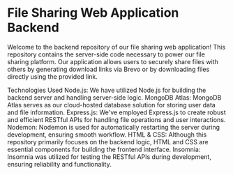 <h1>File Sharing Web Application Backend</h1>
<p1>Welcome to the backend repository of our file sharing web application! This repository contains the server-side code necessary to power our file sharing platform. Our application allows users to securely share files with others by generating download links via Brevo or by downloading files directly using the provided link.</p1>

Technologies Used
Node.js: We have utilized Node.js for building the backend server and handling server-side logic.
MongoDB Atlas: MongoDB Atlas serves as our cloud-hosted database solution for storing user data and file information.
Express.js: We've employed Express.js to create robust and efficient RESTful APIs for handling file operations and user interactions.
Nodemon: Nodemon is used for automatically restarting the server during development, ensuring smooth workflow.
HTML & CSS: Although this repository primarily focuses on the backend logic, HTML and CSS are essential components for building the frontend interface.
Insomnia: Insomnia was utilized for testing the RESTful APIs during development, ensuring reliability and functionality.
